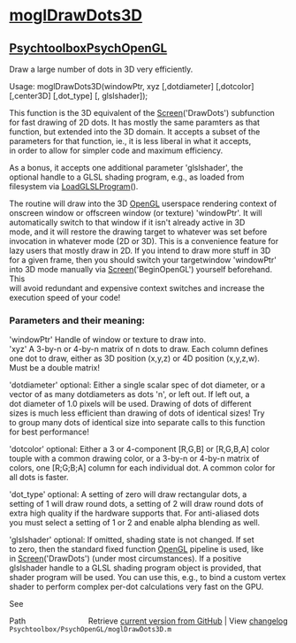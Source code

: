 # [moglDrawDots3D](moglDrawDots3D)
## [Psychtoolbox](Psychtoolbox)[PsychOpenGL](PsychOpenGL)

Draw a large number of dots in 3D very efficiently.  
  
Usage: moglDrawDots3D(windowPtr, xyz [,dotdiameter] [,dotcolor] [,center3D] [,dot\_type] [, glslshader]);  
  
This function is the 3D equivalent of the [Screen](Screen)('DrawDots') subfunction  
for fast drawing of 2D dots. It has mostly the same paramters as that  
function, but extended into the 3D domain. It accepts a subset of the  
parameters for that function, ie., it is less liberal in what it accepts,  
in order to allow for simpler code and maximum efficiency.  
  
As a bonus, it accepts one additional parameter 'glslshader', the  
optional handle to a GLSL shading program, e.g., as loaded from  
filesystem via [LoadGLSLProgram](LoadGLSLProgram)().  
  
The routine will draw into the 3D [OpenGL](OpenGL) userspace rendering context of  
onscreen window or offscreen window (or texture) 'windowPtr'. It will  
automatically switch to that window if it isn't already active in 3D  
mode, and it will restore the drawing target to whatever was set before  
invocation in whatever mode (2D or 3D). This is a convenience feature for  
lazy users that mostly draw in 2D. If you intend to draw more stuff in 3D  
for a given frame, then you should switch your targetwindow 'windowPtr'  
into 3D mode manually via [Screen](Screen)('BeginOpenGL') yourself beforehand. This  
will avoid redundant and expensive context switches and increase the  
execution speed of your code!  
  
### Parameters and their meaning:  
  
'windowPtr' Handle of window or texture to draw into.  
'xyz' A 3-by-n or 4-by-n matrix of n dots to draw. Each column defines  
one dot to draw, either as 3D position (x,y,z) or 4D position (x,y,z,w).  
Must be a double matrix!  
  
'dotdiameter' optional: Either a single scalar spec of dot diameter, or a  
vector of as many dotdiameters as dots 'n', or left out. If left out, a  
dot diameter of 1.0 pixels will be used. Drawing of dots of different  
sizes is much less efficient than drawing of dots of identical sizes! Try  
to group many dots of identical size into separate calls to this function  
for best performance!  
  
'dotcolor' optional: Either a 3 or 4-component [R,G,B] or [R,G,B,A] color  
touple with a common drawing color, or a 3-by-n or 4-by-n matrix of  
colors, one [R;G;B;A] column for each individual dot. A common color for  
all dots is faster.  
  
'dot\_type' optional: A setting of zero will draw rectangular dots, a  
setting of 1 will draw round dots, a setting of 2 will draw round dots of  
extra high quality if the hardware supports that. For anti-aliased dots  
you must select a setting of 1 or 2 and enable alpha blending as well.  
  
'glslshader' optional: If omitted, shading state is not changed. If set  
to zero, then the standard fixed function [OpenGL](OpenGL) pipeline is used, like  
in [Screen](Screen)('DrawDots') (under most circumstances). If a positive  
glslshader handle to a GLSL shading program object is provided, that  
shader program will be used. You can use this, e.g., to bind a custom vertex  
shader to perform complex per-dot calculations very fast on the GPU.  
  
See   




<div class="code_header" style="text-align:right;">
  <span style="float:left;">Path&nbsp;&nbsp;</span> <span class="counter">Retrieve <a href=
  "https://raw.github.com/Psychtoolbox-3/Psychtoolbox-3/beta/Psychtoolbox/PsychOpenGL/moglDrawDots3D.m">current version from GitHub</a> | View <a href=
  "https://github.com/Psychtoolbox-3/Psychtoolbox-3/commits/beta/Psychtoolbox/PsychOpenGL/moglDrawDots3D.m">changelog</a></span>
</div>
<div class="code">
  <code>Psychtoolbox/PsychOpenGL/moglDrawDots3D.m</code>
</div>

